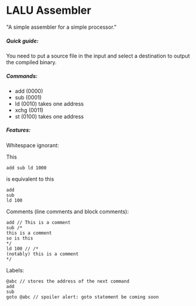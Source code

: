 LALU Assembler
==============

"A simple assembler for a simple processor."

##### Quick guide:

You need to put a source file in the input and select a destination to output the compiled binary.

##### Commands:
- add (0000)
- sub (0001)
- ld (0010) takes one address
- xchg (0011)
- st (0100) takes one address

##### Features:
Whitespace ignorant:

This

    add sub ld 1000
    
is equivalent to this

    add
    sub
    ld 100

Comments (line comments and block comments):

    add // This is a comment
    sub /*
    this is a comment
    so is this
    */
    ld 100 // /*
    (notably) this is a comment
    */


Labels:

    @abc // stores the address of the next command
    add
    sub
    goto @abc // spoiler alert: goto statement be coming soon
